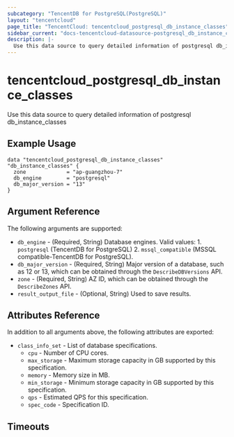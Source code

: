 ```yaml
---
subcategory: "TencentDB for PostgreSQL(PostgreSQL)"
layout: "tencentcloud"
page_title: "TencentCloud: tencentcloud_postgresql_db_instance_classes"
sidebar_current: "docs-tencentcloud-datasource-postgresql_db_instance_classes"
description: |-
  Use this data source to query detailed information of postgresql db_instance_classes
---
```


# tencentcloud_postgresql_db_instance_classes

Use this data source to query detailed information of postgresql db_instance_classes

## Example Usage

```hcl
data "tencentcloud_postgresql_db_instance_classes" "db_instance_classes" {
  zone             = "ap-guangzhou-7"
  db_engine        = "postgresql"
  db_major_version = "13"
}
```

## Argument Reference

The following arguments are supported:

* `db_engine` - (Required, String) Database engines. Valid values: 1. `postgresql` (TencentDB for PostgreSQL) 2. `mssql_compatible` (MSSQL compatible-TencentDB for PostgreSQL).
* `db_major_version` - (Required, String) Major version of a database, such as 12 or 13, which can be obtained through the `DescribeDBVersions` API.
* `zone` - (Required, String) AZ ID, which can be obtained through the `DescribeZones` API.
* `result_output_file` - (Optional, String) Used to save results.

## Attributes Reference

In addition to all arguments above, the following attributes are exported:

* `class_info_set` - List of database specifications.
  * `cpu` - Number of CPU cores.
  * `max_storage` - Maximum storage capacity in GB supported by this specification.
  * `memory` - Memory size in MB.
  * `min_storage` - Minimum storage capacity in GB supported by this specification.
  * `qps` - Estimated QPS for this specification.
  * `spec_code` - Specification ID.


## Timeouts

<no value>


